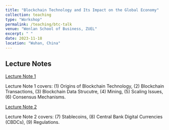 ```yaml
---
title: "Blockchain Technology and Its Impact on the Global Economy"
collection: teaching
type: "Workshop"
permalink: /teaching/btc-talk
venue: "Wenlan School of Business, ZUEL"
excerpt: " "
date: 2023-11-18
location: "Wuhan, China"
---
```


## Lecture Notes

[Lecture Note 1](https://github.com/Anonymous-Y/my_website/blob/036df2926d203faf58252d0f23e76578b9445c36/files/ZUEL/bitcoin_talk/Blockchain%20Technology%20and%20Its%20Impact%20on%20the%20Global%20Economy_1.pdf)

Lecture Note 1 covers: (1) Origins of Blockchain Technology, (2) Blockchain Transactions, (3) Blockchain Data Strucutre, (4) Mining, (5) Scaling Issues, (6) Consensus Mechanisms.

[Lecture Note 2](https://github.com/Anonymous-Y/my_website/blob/036df2926d203faf58252d0f23e76578b9445c36/files/ZUEL/bitcoin_talk/Blockchain%20Technology%20and%20Its%20Impact%20on%20the%20Global%20Economy_2.pdf)

Lecture Note 2 covers: (7) Stablecoins, (8) Central Bank Digital Currencies (CBDCs), (9) Regulations.
